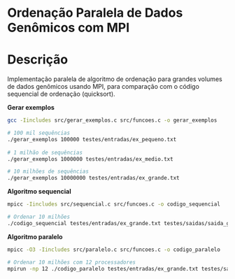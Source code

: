 # Ordenação Paralela de Dados Genômicos com MPI

# Descrição
Implementação paralela de algoritmo de ordenação para grandes volumes de dados genômicos usando MPI, para comparação com o código sequencial de ordenação (quicksort).

**Gerar exemplos**  

```sh
gcc -Iincludes src/gerar_exemplos.c src/funcoes.c -o gerar_exemplos
```
```sh
# 100 mil sequências
./gerar_exemplos 100000 testes/entradas/ex_pequeno.txt
 
# 1 milhão de sequências
./gerar_exemplos 1000000 testes/entradas/ex_medio.txt

# 10 milhões de sequências
./gerar_exemplos 10000000 testes/entradas/ex_grande.txt
```
**Algoritmo sequencial**
```sh
mpicc -Iincludes src/sequencial.c src/funcoes.c -o codigo_sequencial

# Ordenar 10 milhões
./codigo_sequencial testes/entradas/ex_grande.txt testes/saidas/saida_grande.txt.txt

```
**Algoritmo paralelo**
```sh
mpicc -O3 -Iincludes src/paralelo.c src/funcoes.c -o codigo_paralelo

# Ordenar 10 milhões com 12 processadores
mpirun -np 12 ./codigo_paralelo testes/entradas/ex_grande.txt testes/saidas/saida_grande.txt

```